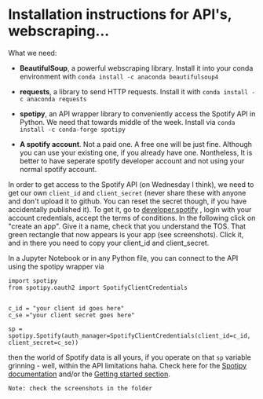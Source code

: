 # Installation instructions for API's, webscraping...

What we need:

- **BeautifulSoup**, a powerful webscraping library. Install it into your conda environment with ```conda install -c anaconda beautifulsoup4```

- **requests**, a library to send HTTP requests. Install it with ```conda install -c anaconda requests```

- **spotipy**, an API wrapper library to conveniently access the Spotify API in Python. We need that towards middle of the week. Install via ```conda install -c conda-forge spotipy```

- **A spotify account**. Not a paid one. A free one will be just fine. Although you can use your existing one, if you already have one. Nontheless, It is better to have seperate spotify developer account and not using your normal spotify account.

In order to get access to the Spotify API (on Wednesday I think), we need to get our own ```client_id``` and ```client_secret``` (never share these with anyone and don't upload it to github. You can reset the secret though, if you have accidentally published it). To get it, go to [developer.spotify](https://developer.spotify.com/dashboard/login) , login with your account credentials, accept the terms of conditions. In the following click on "create an app". Give it a name, check that you understand the TOS. That green rectangle that now appears is your app (see screenshots). Click it, and in there you need to copy your client_id and client_secret.

In a Jupyter Notebook or in any Python file, you can connect to the API using the spotipy wrapper via

```
import spotipy
from spotipy.oauth2 import SpotifyClientCredentials


c_id = "your client id goes here"
c_se ="your client secret goes here"

sp = spotipy.Spotify(auth_manager=SpotifyClientCredentials(client_id=c_id, client_secret=c_se))
```

then the world of Spotify data is all yours, if you operate on that ```sp``` variable grinning - well, within the API limitations haha.
Check here for the [Spotipy documentation](https://spotipy.readthedocs.io/en/2.19.0/#module-spotipy.client) and/or the [Getting started section](https://spotipy.readthedocs.io/en/2.19.0/#getting-started).

```Note: check the screenshots in the folder```
